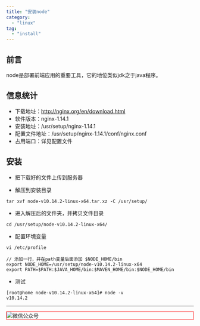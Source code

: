```yaml
---
title: "安装node"
category:
  - "linux"
tag:
  - "install"
---
```



## 前言

node是部署前端应用的重要工具，它的地位类似jdk之于java程序。

## 信息统计

- 下载地址：http://nginx.org/en/download.html
- 软件版本：nginx-1.14.1
- 安装地址：/usr/setup/nginx-1.14.1
- 配置文件地址：/usr/setup/nginx-1.14.1/conf/nginx.conf
- 占用端口：详见配置文件

## 安装

- 把下载好的文件上传到服务器

- 解压到安装目录

```
tar xvf node-v10.14.2-linux-x64.tar.xz -C /usr/setup/
```

- 进入解压后的文件夹，并拷贝文件目录

```
cd /usr/setup/node-v10.14.2-linux-x64/
```

- 配置环境变量

```
vi /etc/profile

// 添加一行，并在path变量后面添加 $NODE_HOME/bin
export NODE_HOME=/usr/setup/node-v10.14.2-linux-x64
export PATH=$PATH:$JAVA_HOME/bin:$MAVEN_HOME/bin:$NODE_HOME/bin
```

- 测试

```
[root@home node-v10.14.2-linux-x64]# node -v
v10.14.2
```
---

<img style="border:1px red solid; display:block; margin:0 auto;" :src="$withBase('/qrcode.jpg')" alt="微信公众号" />

